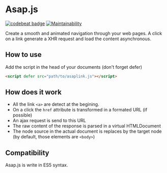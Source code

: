 # Asap.js

[![codebeat badge](https://codebeat.co/badges/cccf2811-305f-4b8c-be2a-b1185f60240e)](https://codebeat.co/projects/github-com-solaldr-asap-js-master)
[![Maintainability](https://api.codeclimate.com/v1/badges/7b84dccff13eb4395c81/maintainability)](https://codeclimate.com/github/SolalDR/Asap.js/maintainability)

Create a smooth and animated navigation through your web pages. 
A click on a link generate a XHR request and load the content asynchronous. 


## How to use

Add the script in the head of your documents (don't forget defer)
``` html
<script defer src="path/to/asaplink.js"></script>
```

## How does it work

- All the link `<a>` are detect at the begining.
- On a click the `href` attribute is transformed in a formated URL (if possible) 
- An ajax request is send to this URL
- The raw content of the response is parsed in a virtual HTMLDocument
- The node source in the actual document is replaces by the target node (by default, those elements are `<body>`)  

## Compatibility

Asap.js is write in ES5 syntax.
